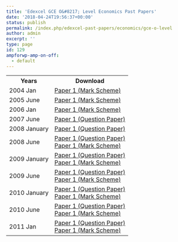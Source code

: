 ```yaml
---
title: 'Edexcel GCE O&#8217; Level Economics Past Papers'
date: '2018-04-24T19:56:37+00:00'
status: publish
permalink: /index.php/edexcel-past-papers/economics/gce-o-level
author: admin
excerpt: ''
type: page
id: 129
ampforwp-amp-on-off:
  - default
---
```


<table class="table table-pastpapers">
  <tbody>
  <tr>
    <th>Years</th>
    <th>Download</th>
  </tr>
  <tr>
    <td>2004 Jan</td>
    <td>
          <a href="https://www.dropbox.com/s/0lxn9jmgbfwgj5y/181636_7120_Economics_Report_Jan_2004.pdf?dl=1">Paper 1 (Mark Scheme)</a>
    </td>
  </tr>
  <tr>
    <td>2005 June</td>
    <td>
          <a href="https://www.dropbox.com/s/m6iqs6612pyf23f/236828_OL_Economics___7120_MS_Examiner_Report___June_2005.pdf?dl=1">Paper 1 (Mark Scheme)</a>
    </td>
  </tr>
  <tr>
    <td>2006 Jan</td>
    <td>
          <a href="https://www.dropbox.com/s/3ymm7xg4p68icis/265303_O_Level_Economics_7120_Mark_Scheme_Jan_2006.pdf?dl=1">Paper 1 (Mark Scheme)</a>
    </td>
  </tr>
  <tr>
    <td>2007 June</td>
    <td>
          <a href="https://www.dropbox.com/s/ycmv4imu0vvo5in/7120_01_que_20070510.pdf?dl=1">Paper 1 (Question Paper)</a>
    </td>
  </tr>
  <tr>
    <td>2008 January</td>
    <td>
          <a href="https://www.dropbox.com/s/rk6pp9ppvu1lqt8/7120%20-%20Economics.pdf?dl=1">Paper 1 (Question Paper)</a>
    </td>
  </tr>
  <tr>
    <td>2008 June</td>
    <td>
          <a href="https://www.dropbox.com/s/vikguafhzuj3ujh/7120-01EconomicsOrdinary.pdf?dl=1">Paper 1 (Question Paper)</a><br/>
          <a href="https://www.dropbox.com/s/ikhmdrpb7y3wmfx/7120_O_Level_Economics_20080801_msc.pdf?dl=1">Paper 1 (Mark Scheme)</a>
    </td>
  </tr>
  <tr>
    <td>2009 January</td>
    <td>
          <a href="https://www.dropbox.com/s/0whmflg4jsbwvd5/7120_01_que_20090113.pdf?dl=1">Paper 1 (Question Paper)</a><br/>
          <a href="https://www.dropbox.com/s/q2be6twhpjramro/7120_01_rms_20090312.pdf?dl=1">Paper 1 (Mark Scheme)</a>
    </td>
  </tr>
  <tr>
    <td>2009 June</td>
    <td>
          <a href="https://www.dropbox.com/s/ye8wjgzhfq7e6b4/7120_01_que_20090507.pdf?dl=1">Paper 1 (Question Paper)</a><br/>
          <a href="https://www.dropbox.com/s/kxc4mo7te05ottd/7120_Olevel_Economics_msc_20090717.pdf?dl=1">Paper 1 (Mark Scheme)</a>
    </td>
  </tr>
  <tr>
    <td>2010 January</td>
    <td>
          <a href="https://www.dropbox.com/s/bzy6n97349nvjve/7120_01_que_20100112.pdf?dl=1">Paper 1 (Question Paper)</a><br/>
          <a href="https://www.dropbox.com/s/2xms7xw1md2vb4t/7120_01_msc_20100212.pdf?dl=1">Paper 1 (Mark Scheme)</a>
    </td>
  </tr>
  <tr>
    <td>2010 June</td>
    <td>
          <a href="https://www.dropbox.com/s/b6edbm9r4nrv499/7120_01_que_20100512.pdf?dl=1">Paper 1 (Question Paper)</a><br/>
          <a href="https://www.dropbox.com/s/dn1jhvtnx8ajwuw/7120_01_msc_20100716.pdf?dl=1">Paper 1 (Mark Scheme)</a>
    </td>
  </tr>
  <tr>
    <td>2011 Jan</td>
    <td>
          <a href="https://www.dropbox.com/s/qf9dwc53nbdob9o/7120_01_que_20110111.pdf?dl=1">Paper 1 (Question Paper)</a><br/>
          <a href="https://www.dropbox.com/s/ib7omiamxeybd0i/7120_01_rms_20110309.pdf?dl=1">Paper 1 (Mark Scheme)</a>
    </td>
  </tr>
</tbody>
</table>
